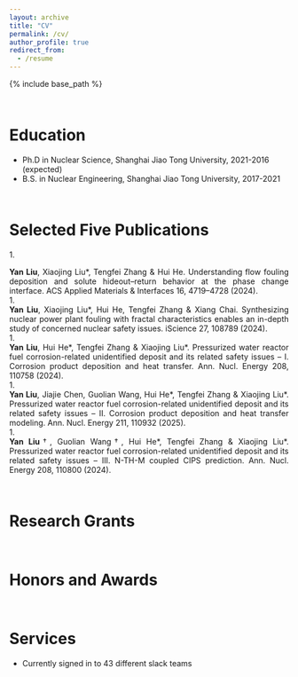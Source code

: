 ```yaml
---
layout: archive
title: "CV"
permalink: /cv/
author_profile: true
redirect_from:
  - /resume
---
```


{% include base_path %}

<div style="height: 1.0em;"></div>

Education
======
* Ph.D in Nuclear Science, Shanghai Jiao Tong University, 2021-2016 (expected)
* B.S. in Nuclear Engineering, Shanghai Jiao Tong University, 2017-2021

<div style="height: 1.0em;"></div>

Selected Five Publications
======
1.<div style="text-align: justify"> **Yan Liu**, Xiaojing Liu\*, Tengfei Zhang & Hui He. Understanding flow fouling deposition and solute hideout–return behavior at the phase change interface. ACS Applied Materials & Interfaces 16, 4719–4728 (2024).</div>
1.<div style="text-align: justify"> **Yan Liu**, Xiaojing Liu\*, Hui He, Tengfei Zhang & Xiang Chai. Synthesizing nuclear power plant fouling with fractal characteristics enables an in-depth study of concerned nuclear safety issues. iScience 27, 108789 (2024).</div>
1.<div style="text-align: justify"> **Yan Liu**, Hui He\*, Tengfei Zhang & Xiaojing Liu\*. Pressurized water reactor fuel corrosion-related unidentified deposit and its related safety issues – I. Corrosion product deposition and heat transfer. Ann. Nucl. Energy 208, 110758 (2024).</div>
1.<div style="text-align: justify"> **Yan Liu**, Jiajie Chen, Guolian Wang, Hui He\*, Tengfei Zhang & Xiaojing Liu\*. Pressurized water reactor fuel corrosion-related unidentified deposit and its related safety issues – II. Corrosion product deposition and heat transfer modeling. Ann. Nucl. Energy 211, 110932 (2025).</div>
1.<div style="text-align: justify"> **Yan Liu**†, Guolian Wang†, Hui He\*, Tengfei Zhang & Xiaojing Liu\*. Pressurized water reactor fuel corrosion-related unidentified deposit and its related safety issues – III. N-TH-M coupled CIPS prediction. Ann. Nucl. Energy 208, 110800 (2024).</div>

<div style="height: 1.0em;"></div>
  
Research Grants
======

<div style="height: 1.0em;"></div>
  
Honors and Awards
======

<div style="height: 1.0em;"></div>
  
Services
======
* Currently signed in to 43 different slack teams
